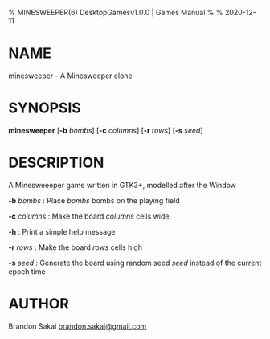 % MINESWEEPER(6) DesktopGamesv1.0.0 | Games Manual
%
% 2020-12-11

# NAME

minesweeper - A Minesweeper clone

# SYNOPSIS

**minesweeper** [**-b** _bombs_] [**-c** _columns_] [**-r** _rows_] [**-s** _seed_]

# DESCRIPTION

A Minesweeeper game written in GTK3+, modelled after the Window

**-b** _bombs_
: Place _bombs_ bombs on the playing field

**-c** _columns_
: Make the board _columns_ cells wide

**-h**
: Print a simple help message

**-r** _rows_
: Make the board _rows_ cells high

**-s** _seed_
: Generate the board using random seed _seed_ instead of the current epoch time

# AUTHOR

Brandon Sakai <brandon.sakai@gmail.com>
